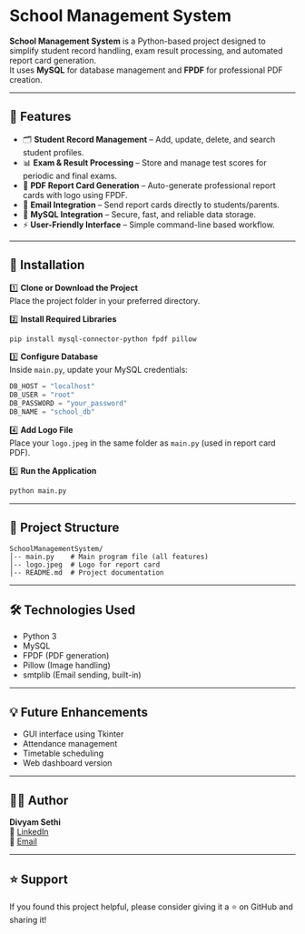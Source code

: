 # School Management System

**School Management System** is a Python-based project designed to simplify student record handling, exam result processing, and automated report card generation.  
It uses **MySQL** for database management and **FPDF** for professional PDF creation.

---

## 📌 Features
- 🗂 **Student Record Management** – Add, update, delete, and search student profiles.
- 📊 **Exam & Result Processing** – Store and manage test scores for periodic and final exams.
- 📝 **PDF Report Card Generation** – Auto-generate professional report cards with logo using FPDF.
- 📧 **Email Integration** – Send report cards directly to students/parents.
- 🔗 **MySQL Integration** – Secure, fast, and reliable data storage.
- ⚡ **User-Friendly Interface** – Simple command-line based workflow.

---

## 🚀 Installation

1️⃣ **Clone or Download the Project**  
Place the project folder in your preferred directory.

2️⃣ **Install Required Libraries**  
```bash
pip install mysql-connector-python fpdf pillow
```

3️⃣ **Configure Database**  
Inside `main.py`, update your MySQL credentials:
```python
DB_HOST = "localhost"
DB_USER = "root"
DB_PASSWORD = "your_password"
DB_NAME = "school_db"
```

4️⃣ **Add Logo File**  
Place your `logo.jpeg` in the same folder as `main.py` (used in report card PDF).

5️⃣ **Run the Application**  
```bash
python main.py
```

---

## 📂 Project Structure
```
SchoolManagementSystem/
│-- main.py    # Main program file (all features)
│-- logo.jpeg  # Logo for report card
│-- README.md  # Project documentation
```

---

## 🛠 Technologies Used
- Python 3
- MySQL
- FPDF (PDF generation)
- Pillow (Image handling)
- smtplib (Email sending, built-in)

---

## 💡 Future Enhancements
- GUI interface using Tkinter
- Attendance management
- Timetable scheduling
- Web dashboard version

---


## 👨‍💻 Author

**Divyam Sethi**  
🔗 [LinkedIn](https://www.linkedin.com/in/divyam-sethi-3a5141232)  
📧 [Email](mailto:divyamsethi1804@gmail.com)

---

## ⭐️ Support

If you found this project helpful, please consider giving it a ⭐ on GitHub and sharing it!